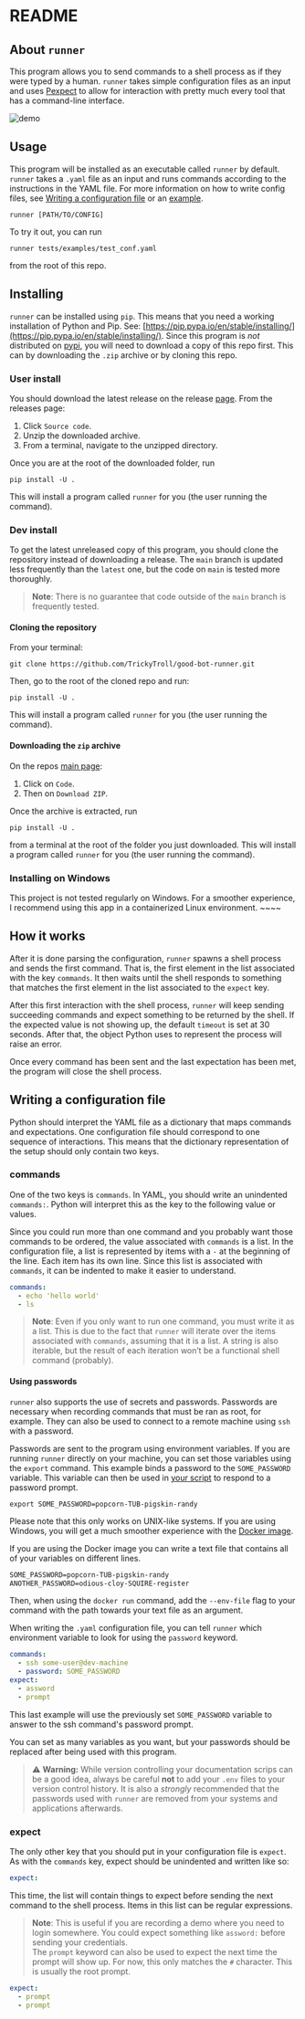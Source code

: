 # README

## About `runner`

This program allows you to send commands to a shell process as if they were typed by a human. `runner` takes simple configuration files as an input and uses [Pexpect](https://pexpect.readthedocs.io/en/stable/) to allow for interaction with pretty much every tool that has a command-line interface.

![demo](./img/demo.gif)

## Usage

This program will be installed as an executable called `runner` by default. `runner` takes a `.yaml` file as an input and runs commands according to the instructions in the YAML file. For more information on how to write config files, see [Writing a configuration file](#writing-a-configuration-file) or an [example](https://github.com/TrickyTroll/good-bot-runner/blob/main/tests/examples/test_conf.yaml).

```shell
runner [PATH/TO/CONFIG]
```

To try it out, you can run

```shell
runner tests/examples/test_conf.yaml
```

from the root of this repo.

## Installing

`runner` can be installed using `pip`. This means that you need a working installation of Python and Pip. See: [https://pip.pypa.io/en/stable/installing/](https://pip.pypa.io/en/stable/installing/).
Since this program is _not_ distributed on [pypi](https://pypi.org), you will need to download a copy of this repo first. This can by downloading the `.zip` archive or by cloning this repo.

### User install

You should download the latest release on the release [page](https://github.com/TrickyTroll/good-bot-runner/releases/tag/v1.0). From the releases page:

1. Click `Source code`.
2. Unzip the downloaded archive.
3. From a terminal, navigate to the unzipped directory.

Once you are at the root of the downloaded folder, run

```shell
pip install -U .
```

This will install a program called `runner` for you (the user running the command).

### Dev install

To get the latest unreleased copy of this program, you should clone the repository instead of downloading a release. The `main` branch is updated less frequently than the `latest` one, but the code on `main` is tested more thoroughly.

> **Note**: There is no guarantee that code outside of the `main` branch is frequently tested.

#### Cloning the repository

From your terminal:

```shell
git clone https://github.com/TrickyTroll/good-bot-runner.git
```

Then, go to the root of the cloned repo and run:

```shell
pip install -U .
```

This will install a program called `runner` for you (the user running the command).

#### Downloading the `zip` archive

On the repos [main page](https://github.com/TrickyTroll/good-bot-runner):

1. Click on `Code`.
2. Then on `Download ZIP`.

Once the archive is extracted, run

```shell
pip install -U .
```

from a terminal at the root of the folder you just downloaded. This will install a program called `runner` for you (the user running the command).

### Installing on Windows

This project is not tested regularly on Windows. For a smoother experience, I recommend using this app in a containerized Linux environment. ~~~~

## How it works

After it is done parsing the configuration, `runner` spawns a shell process and sends the first command. That is, the first element in the list associated with the key `commands`. It then waits until the shell responds to something that matches the first element in the list associated to the `expect` key.

After this first interaction with the shell process, `runner` will keep sending succeeding commands and expect something to be returned by the shell. If the expected value is not showing up, the default `timeout` is set at 30 seconds. After that, the object Python uses to represent the process will raise an error.

Once every command has been sent and the last expectation has been met, the program will close the shell process.

## Writing a configuration file

Python should interpret the YAML file as a dictionary that maps commands and expectations. One configuration file should correspond to one sequence of interactions. This means that the dictionary representation of the setup should only contain two keys.

### commands

One of the two keys is `commands`. In YAML, you should write an unindented `commands:`. Python will interpret this as the key to the following value or values.

Since you could run more than one command and you probably want those commands to be ordered, the value associated with `commands` is a list. In the configuration file, a list is represented by items with a `-` at the beginning of the line. Each item has its own line. Since this list is associated with `commands`, it can be indented to make it easier to understand.

```yaml
commands:
  - echo 'hello world'
  - ls
```

> **Note**: Even if you only want to run one command, you must write it as a list. This is due to the fact that `runner` will iterate over the items associated with `commands`, assuming that it is a list. A string is also iterable, but the result of each iteration won’t be a functional shell command (probably).

#### Using passwords

`runner` also supports the use of secrets and passwords. Passwords are necessary when recording
commands that must be ran as root, for example. They can also be used to connect to a remote
machine using `ssh` with a password.

Passwords are sent to the program using environment variables. If you are running `runner`
directly on your machine, you can set those variables using the `export` command. This example
binds a password to the `SOME_PASSWORD` variable. This variable can then be used in
[your script](samples/with_passwords/passwords.yaml) to respond to a password prompt.

```shell
export SOME_PASSWORD=popcorn-TUB-pigskin-randy
```

Please note that this only works on UNIX-like systems. If you are using Windows, you will
get a much smoother experience with the [Docker image](https://hub.docker.com/r/trickytroll/good-bot-runner/tags?page=1&ordering=last_updated).

If you are using the Docker image you can write a text file that contains all of your
variables on different lines.

```txt
SOME_PASSWORD=popcorn-TUB-pigskin-randy
ANOTHER_PASSWORD=odious-cloy-SQUIRE-register
```

Then, when using the `docker run` command, add the `--env-file` flag to your command with
the path towards your text file as an argument.

When writing the `.yaml` configuration file, you can tell `runner` which environment
variable to look for using the `password` keyword.

```yaml
commands:
  - ssh some-user@dev-machine
  - password: SOME_PASSWORD
expect:
  - assword
  - prompt
```

This last example will use the previously set `SOME_PASSWORD` variable to answer to the
ssh command's password prompt.

You can set as many variables as you want, but your passwords should be replaced after 
being used with this program.

> ⚠️ **Warning:** While version controlling your documentation scrips can be a good idea, always
> be careful **not** to add your `.env` files to your version control history. It is also a
> *strongly* recommended that the passwords used with `runner` are removed from your systems and
> applications afterwards.

### expect

The only other key that you should put in your configuration file is `expect`. As with the `commands` key, expect should be unindented and written like so:

```yaml
expect:
```

This time, the list will contain things to expect before sending the next command to the shell process. Items in this list can be regular expressions.

> **Note**: This is useful if you are recording a demo where you need to login somewhere. You could expect something like `assword:` before sending your credentials.  
> The `prompt` keyword can also be used to expect the next time the prompt will show up. For now, this only matches the `#` character. This is usually the root prompt.

```yaml
expect:
  - prompt
  - prompt
```
